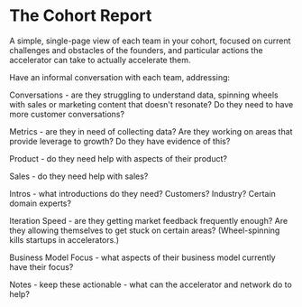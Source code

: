 The Cohort Report
==================

A simple, single-page view of each team in your cohort, focused on current challenges and obstacles of the founders, and particular actions the accelerator can take to actually accelerate them.

Have an informal conversation with each team, addressing:

Conversations - are they struggling to understand data, spinning wheels with sales or marketing content that doesn't resonate?  Do they need to have more customer conversations?

Metrics - are they in need of collecting data? Are they working on areas that provide leverage to growth? Do they have evidence of this?

Product - do they need help with aspects of their product?

Sales - do they need help with sales?

Intros - what introductions do they need? Customers? Industry? Certain domain experts?

Iteration Speed - are they getting market feedback frequently enough?  Are they allowing themselves to get stuck on certain areas? (Wheel-spinning kills startups in accelerators.)

Business Model Focus - what aspects of their business model currently have their focus?

Notes - keep these actionable - what can the accelerator and network do to help?
